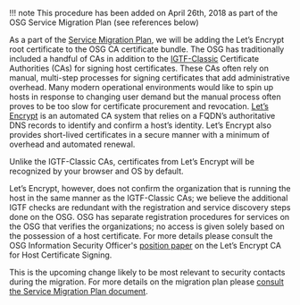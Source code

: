 !!! note
    This procedure has been added on April 26th, 2018 as part of the OSG Service Migration Plan (see references below)

As a part of the [Service Migration Plan](https://opensciencegrid.github.io/technology/policy/service-migrations-spring-2018/), we will be adding the Let’s Encrypt root certificate to the OSG CA certificate bundle. The OSG has traditionally included a handful of CAs in addition to the [IGTF-Classic](https://www.igtf.net/ap/classic/) Certificate Authorities (CAs) for signing host certificates. These CAs often rely on manual, multi-step processes for signing certificates that add administrative overhead. Many modern operational environments would like to spin up hosts in response to changing user demand but the manual process often proves to be too slow for certificate procurement and revocation. [Let’s Encrypt](https://letsencrypt.org/how-it-works/) is an automated CA system that relies on a FQDN’s authoritative DNS records to identify and confirm a host’s identity. Let’s Encrypt also provides short-lived certificates in a secure manner with a minimum of overhead and automated renewal.

Unlike the IGTF-Classic CAs, certificates from Let’s Encrypt will be recognized by your browser and OS by default.

Let’s Encrypt, however, does not confirm the organization that is running the host in the same manner as the IGTF-Classic CAs; we believe the additional IGTF checks are redundant with the registration and service discovery steps done on the OSG. OSG has separate registration procedures for services on the OSG that verifies the organizations; no access is given solely based on the possession of a host certificate. For more details please consult the OSG Information Security Officer's [position paper](https://opensciencegrid.github.io/security/OSGISOppLetsEncrypt.pdf) on the Let’s Encrypt CA for Host Certificate Signing.

This is the upcoming change likely to be most relevant to security contacts during the migration. For more details on the migration plan please [consult the Service Migration Plan document](https://opensciencegrid.github.io/technology/policy/service-migrations-spring-2018/).
